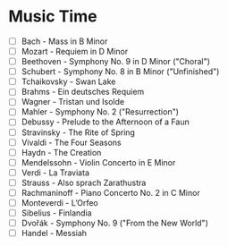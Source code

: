 # Music Time
- [ ] Bach - Mass in B Minor
- [ ] Mozart - Requiem in D Minor
- [ ] Beethoven - Symphony No. 9 in D Minor ("Choral")
- [ ] Schubert - Symphony No. 8 in B Minor ("Unfinished")
- [ ] Tchaikovsky - Swan Lake
- [ ] Brahms - Ein deutsches Requiem
- [ ] Wagner - Tristan und Isolde
- [ ] Mahler - Symphony No. 2 ("Resurrection")
- [ ] Debussy - Prelude to the Afternoon of a Faun
- [ ] Stravinsky - The Rite of Spring
- [ ] Vivaldi - The Four Seasons
- [ ] Haydn - The Creation
- [ ] Mendelssohn - Violin Concerto in E Minor
- [ ] Verdi - La Traviata
- [ ] Strauss - Also sprach Zarathustra
- [ ] Rachmaninoff - Piano Concerto No. 2 in C Minor
- [ ] Monteverdi - L’Orfeo
- [ ] Sibelius - Finlandia
- [ ] Dvořák - Symphony No. 9 ("From the New World")
- [ ] Handel - Messiah
